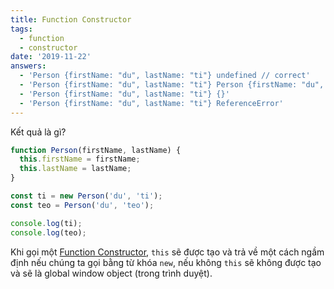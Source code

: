 ```yaml
---
title: Function Constructor
tags:
  - function
  - constructor
date: '2019-11-22'
answers:
  - 'Person {firstName: "du", lastName: "ti"} undefined // correct'
  - 'Person {firstName: "du", lastName: "ti"} Person {firstName: "du", lastName: "teo"}'
  - 'Person {firstName: "du", lastName: "ti"} {}'
  - 'Person {firstName: "du", lastName: "ti"} ReferenceError'
---
```


Kết quả là gì?

```javascript
function Person(firstName, lastName) {
  this.firstName = firstName;
  this.lastName = lastName;
}

const ti = new Person('du', 'ti');
const teo = Person('du', 'teo');

console.log(ti);
console.log(teo);
```

<!-- explanation -->

Khi gọi một [Function Constructor](https://duthaho.com/blogs/prototype-in-javascript-2), `this` sẽ được tạo và trả về một cách ngầm định nếu chúng ta gọi bằng từ khóa `new`, nếu không `this` sẽ không được tạo và sẽ là global window object (trong trình duyệt).
